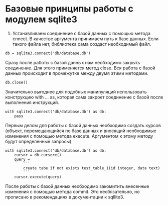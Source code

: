 # Базовые принципы работы с модулем sqlite3

1. Устанавливаем соединение с базой данных с помощью метода cnnect. В качестве аргумента принимаем путь к базе данных. Если такого файла нет, библиотека сама создаст необходимый файл. 

```
db = sqlite3.connect('db/database.db')

```
Сразу после работы с базой данных нам необходимо закрыть соединение. Для этого применяется метод close.
Вся работа с базой данных происходит в промежутке между двумя этими методами. 
```
db.close()
```
Значительно выгоднее для подобных манипуляций использовать конструкцию with ... as, которая сама закроет соединение с базой после выполнения инструкций. 
```
with sqlite3.connect('db/database.db') as db:
    pass
```

Первым делом для работы с базой данных необходимо создать курсов (объект, перемещающийся по базе данных и вносящий необходимые изменения с помощью метода execute. Аргументом к этому методу будут определенные запросы)
```
with sqlite3.connect('db/database.db') as db:
    cursor = db.cursore()
    query =
        ```
        create tabe if not exists test_table_1(id integer, data text)
        ```
    cursor.execute(query)

```
После работы с базой данных необходимо закомитить внесенные изменения с помощью метода commit. Это необязательно, но прописано в рекомендациях в документации к sqllite3.


